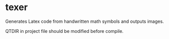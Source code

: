 # texer
Generates Latex code from handwritten math symbols and outputs images.

QTDIR in project file should be modified before compile.